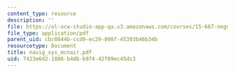 ```yaml
---
content_type: resource
description: ''
file: https://ol-ocw-studio-app-qa.s3.amazonaws.com/courses/15-667-negotiation-and-conflict-management-spring-2001/7423e6d21806b4dbb97442f09ec45dc3_navig_sys_mcnair.pdf
file_type: application/pdf
parent_uid: cbc0844b-ccd9-ec29-098f-45393b46b34b
resourcetype: Document
title: navig_sys_mcnair.pdf
uid: 7423e6d2-1806-b4db-b974-42f09ec45dc3
---
```

